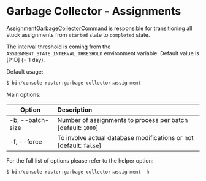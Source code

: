 # Garbage Collector - Assignments

[AssignmentGarbageCollectorCommand](src/Command/AssignmentGarbageCollectorCommand.php) is responsible for transitioning all stuck assignments from `started` state to `completed` state.

The interval threshold is coming from the `ASSIGNMENT_STATE_INTERVAL_THRESHOLD` environment variable. Default value is [P1D] (= 1 day).

Default usage:
```php
$ bin/console roster:garbage-collector:assignment
```

Main options:

| Option | Description |
| ------------- |:-------------|
| -b, --batch-size | Number of assignments to process per batch [default: `1000`] |
| -f, --force      |  To involve actual database modifications or not [default: `false`] |

For the full list of options please refer to the helper option:
```php
$ bin/console roster:garbage-collector:assignment -h
```
